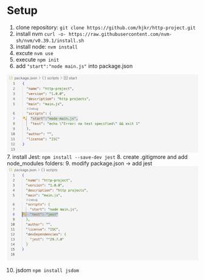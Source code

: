 # Setup

1. clone repository:
`git clone https://github.com/hjkr/http-project.git`
2. install nvm
    `curl -o- https://raw.githubusercontent.com/nvm-sh/nvm/v0.39.1/install.sh`
3. install node:
    `nvm install`
4. excute `nvm use`
5. execute `npm init`
6. add `"start":"node main.js"` into package.json

![alt text](/assets/image.png)
7. install Jest:
`npm install --save-dev jest`
8. create .gitigmore and add node_modules folders:
9. modify package.json -> add jest
![alt text](/assets/image-1.png)


10. jsdom 
`npm install jsdom`